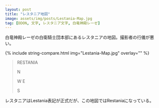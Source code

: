 ```yaml
---
layout: post
title: "レスタニア地図"
image: assets/img/posts/Lestania-Map.jpg
tag: [DDON, 文字, レスタニア文字, 白竜神殿レーゼ]
---
```


白竜神殿レーゼの白衛騎士団本部にあるレスタニアの地図。撮影者の行儀が悪い。

{% include string-compare.html img="Lestania-Map.jpg" overlay="" %}

> RESTANIA
>
> N
>
> W E
>
> S

レスタニアはLestania表記が正式だが、この地図ではRestaniaになっている。

